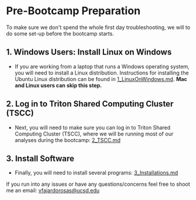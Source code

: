 # Pre-Bootcamp Preparation
To make sure we don't spend the whole first day troubleshooting, we will to do some set-up before the bootcamp starts.

## 1. Windows Users: Install Linux on Windows
- If you are working from a laptop that runs a Windows operating system, you will need to install a Linux distribution. Instructions for installing the Ubuntu Linux distribution can be found in [1_LinuxOnWindows.md](1_LinuxOnWindows.md). **Mac and Linux users can skip this step.**

## 2. Log in to Triton Shared Computing Cluster (TSCC)
- Next, you will need to make sure you can log in to Triton Shared Computing Cluster (TSCC), where we will be running most of our analyses during the bootcamp: [2_TSCC.md](2_TSCC.md)

## 3. Install Software
- Finally, you will need to install several programs: [3_Installations.md](3_Installations.md)

If you run into any issues or have any questions/concerns feel free to shoot me an email: vfajardorosas@ucsd.edu
